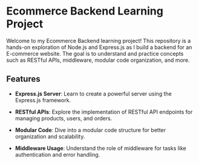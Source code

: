 # Ecommerce Backend Learning Project

Welcome to my Ecommerce Backend learning project! This repository is a hands-on exploration of Node.js and Express.js as I build a backend for an E-commerce website. The goal is to understand and practice concepts such as RESTful APIs, middleware, modular code organization, and more.

## Features

- **Express.js Server**: Learn to create a powerful server using the Express.js framework.

- **RESTful APIs**: Explore the implementation of RESTful API endpoints for managing products, users, and orders.

- **Modular Code**: Dive into a modular code structure for better organization and scalability.

- **Middleware Usage**: Understand the role of middleware for tasks like authentication and error handling.

